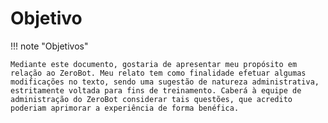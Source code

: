 # Objetivo

!!! note "Objetivos"    

    Mediante este documento, gostaria de apresentar meu propósito em relação ao ZeroBot. Meu relato tem como finalidade efetuar algumas modificações no texto, sendo uma sugestão de natureza administrativa, estritamente voltada para fins de treinamento. Caberá à equipe de administração do ZeroBot considerar tais questões, que acredito poderiam aprimorar a experiência de forma benéfica.